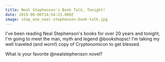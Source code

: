 ```yaml
---
title: Neal Stephenson's Book Talk, Tonight!
date: 2019-06-06T14:54:23.000Z
image: step_one_neal-stephenson-book-talk.jpg
---
```

I've been reading Neal Stephenson's books for over 20 years and tonight, I'm going to meet the man, myth and legend @bookshopsc! I'm taking my well traveled (and worn!) copy of Cryptonomicon to get blessed.

What is your favorite @nealstephenson novel? 